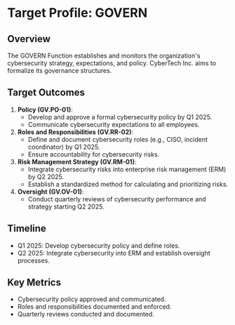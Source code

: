 # Target Profile: GOVERN

## Overview
The GOVERN Function establishes and monitors the organization's cybersecurity strategy, expectations, and policy. CyberTech Inc. aims to formalize its governance structures.

## Target Outcomes
1. **Policy (GV.PO-01)**:
   - Develop and approve a formal cybersecurity policy by Q1 2025.
   - Communicate cybersecurity expectations to all employees.
2. **Roles and Responsibilities (GV.RR-02)**:
   - Define and document cybersecurity roles (e.g., CISO, incident coordinator) by Q1 2025.
   - Ensure accountability for cybersecurity risks.
3. **Risk Management Strategy (GV.RM-01)**:
   - Integrate cybersecurity risks into enterprise risk management (ERM) by Q2 2025.
   - Establish a standardized method for calculating and prioritizing risks.
4. **Oversight (GV.OV-01)**:
   - Conduct quarterly reviews of cybersecurity performance and strategy starting Q2 2025.

## Timeline
- Q1 2025: Develop cybersecurity policy and define roles.
- Q2 2025: Integrate cybersecurity into ERM and establish oversight processes.

## Key Metrics
- Cybersecurity policy approved and communicated.
- Roles and responsibilities documented and enforced.
- Quarterly reviews conducted and documented.
